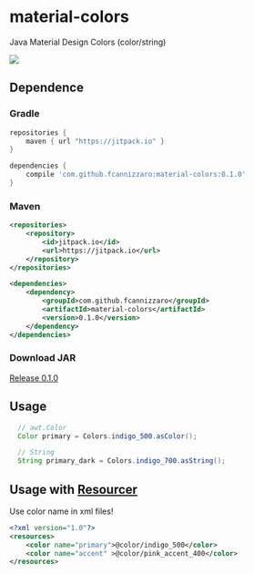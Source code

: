 # material-colors
Java Material Design Colors (color/string)

[![](https://jitpack.io/v/fcannizzaro/material-colors.svg)](https://jitpack.io/#fcannizzaro/material-colors)

## Dependence

### Gradle
```gradle
repositories {
    maven { url "https://jitpack.io" }
}

dependencies {
    compile 'com.github.fcannizzaro:material-colors:0.1.0'
}
```

### Maven
```xml
<repositories>
    <repository>
        <id>jitpack.io</id>
        <url>https://jitpack.io</url>
    </repository>
</repositories>

<dependencies>
    <dependency>
        <groupId>com.github.fcannizzaro</groupId>
        <artifactId>material-colors</artifactId>
        <version>0.1.0</version>
    </dependency>
</dependencies>
```

###  Download JAR
[Release 0.1.0](https://github.com/fcannizzaro/material-colors/releases/tag/0.1.0)

## Usage
```java
  // awt.Color
  Color primary = Colors.indigo_500.asColor();

  // String
  String primary_dark = Colors.indigo_700.asString();

```

## Usage with [Resourcer](https://github.com/fcannizzaro/resourcer)
Use color name in xml files!
```xml
<?xml version="1.0"?>
<resources>
    <color name="primary">@color/indigo_500</color>
    <color name="accent" >@color/pink_accent_400</color>
</resources>
```
